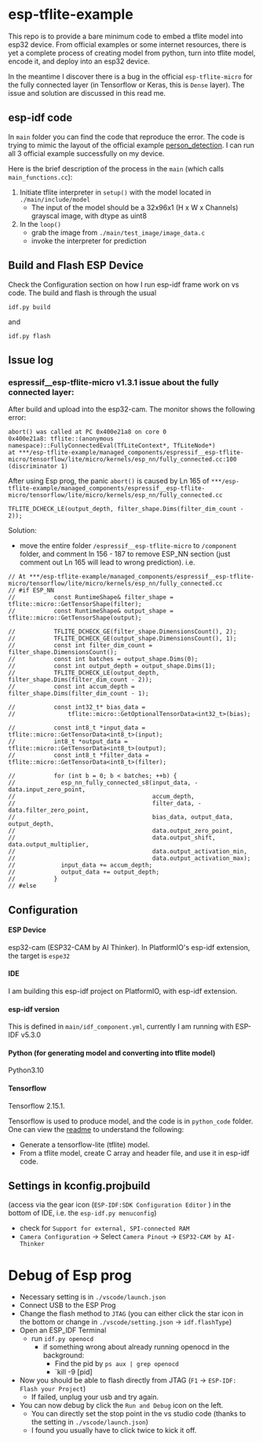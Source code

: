 # esp-tflite-example
This repo is to provide a bare minimum code to embed a tflite model into esp32 device. From official examples or some internet resources, there is yet a complete process of creating model from python, turn into tflite model, encode it, and deploy into an esp32 device.

In the meantime I discover there is a bug in the official `esp-tflite-micro` for the fully connected layer (in Tensorflow or Keras, this is `Dense` layer). The issue and solution are discussed in this read me.

## esp-idf code
In `main` folder you can find the code that reproduce the error. The code is trying to mimic the layout of the official example [person_detection](https://github.com/espressif/esp-tflite-micro/tree/master/examples/person_detection). I can run all 3 official example successfully on my device. 

Here is the brief description of the process in the `main` (which calls `main_functions.cc`):
1. Initiate tflite interpreter in `setup()` with the model located in `./main/include/model`
   * The input of the model should be a 32x96x1 (H x W x Channels) grayscal image, with dtype as uint8
2. In the `loop()`
   * grab the image from `./main/test_image/image_data.c`
   * invoke the interpreter for prediction 

## Build and Flash ESP Device
Check the Configuration section on how I run esp-idf frame work on vs code. The build and flash is through the usual 

```
idf.py build
```
and
```
idf.py flash
``` 

## Issue log

### espressif__esp-tflite-micro v1.3.1 issue about the fully connected layer:

After build and upload into the esp32-cam. The monitor shows the following error:
```
abort() was called at PC 0x400e21a8 on core 0
0x400e21a8: tflite::(anonymous namespace)::FullyConnectedEval(TfLiteContext*, TfLiteNode*)
at ***/esp-tflite-example/managed_components/espressif__esp-tflite-micro/tensorflow/lite/micro/kernels/esp_nn/fully_connected.cc:100 (discriminator 1)
```

After using Esp prog, the panic `abort()` is caused by Ln 165 of `***/esp-tflite-example/managed_components/espressif__esp-tflite-micro/tensorflow/lite/micro/kernels/esp_nn/fully_connected.cc`
```
TFLITE_DCHECK_LE(output_depth, filter_shape.Dims(filter_dim_count - 2));
```

Solution:
* move the entire folder `/espressif__esp-tflite-micro` to `/component` folder, and comment ln 156 - 187 to remove ESP_NN section (just comment out Ln 165 will lead to wrong prediction).
i.e. 
```
// At ***/esp-tflite-example/managed_components/espressif__esp-tflite-micro/tensorflow/lite/micro/kernels/esp_nn/fully_connected.cc
// #if ESP_NN
//           const RuntimeShape& filter_shape = tflite::micro::GetTensorShape(filter);
//           const RuntimeShape& output_shape = tflite::micro::GetTensorShape(output);

//           TFLITE_DCHECK_GE(filter_shape.DimensionsCount(), 2);
//           TFLITE_DCHECK_GE(output_shape.DimensionsCount(), 1);
//           const int filter_dim_count = filter_shape.DimensionsCount();
//           const int batches = output_shape.Dims(0);
//           const int output_depth = output_shape.Dims(1);
//           TFLITE_DCHECK_LE(output_depth, filter_shape.Dims(filter_dim_count - 2));
//           const int accum_depth = filter_shape.Dims(filter_dim_count - 1);

//           const int32_t* bias_data =
//               tflite::micro::GetOptionalTensorData<int32_t>(bias);

//           const int8_t *input_data = tflite::micro::GetTensorData<int8_t>(input);
//           int8_t *output_data = tflite::micro::GetTensorData<int8_t>(output);
//           const int8_t *filter_data = tflite::micro::GetTensorData<int8_t>(filter);

//           for (int b = 0; b < batches; ++b) {
//             esp_nn_fully_connected_s8(input_data, -data.input_zero_point,
//                                       accum_depth,
//                                       filter_data, -data.filter_zero_point,
//                                       bias_data, output_data, output_depth,
//                                       data.output_zero_point,
//                                       data.output_shift, data.output_multiplier,
//                                       data.output_activation_min,
//                                       data.output_activation_max);
//             input_data += accum_depth;
//             output_data += output_depth;
//           }
// #else
```

## Configuration

#### ESP Device
esp32-cam (ESP32-CAM by AI Thinker). In PlatformIO's esp-idf extension, the target is `espe32`

#### IDE
I am building this esp-idf project on PlatformIO, with esp-idf extension.

#### esp-idf version
This is defined in `main/idf_component.yml`, currently I am running with ESP-IDF v5.3.0

#### Python (for generating model and converting into tflite model)
Python3.10

#### Tensorflow
Tensorflow 2.15.1.

Tensorflow is used to produce model, and the code is in `python_code` folder. One can view the [readme](python_code/README.md) to understand the following:
  * Generate a tensorflow-lite (tflite) model.
  * From a tflite model, create C array and header file, and use it in esp-idf code.

## Settings in kconfig.projbuild
(access via the gear icon (`ESP-IDF:SDK Configuration Editor` ) in the bottom of IDE, i.e. the `esp-idf.py menuconfig`)
* check for `Support for external, SPI-connected RAM`
* `Camera Configuration` -> Select `Camera Pinout` -> `ESP32-CAM by AI-Thinker`


# Debug of Esp prog
* Necessary setting is in `./vscode/launch.json`
* Connect USB to the ESP Prog
* Change the flash method to `JTAG` (you can either click the star icon in the bottom or change in `./vscode/setting.json` -> `idf.flashType`)
* Open an ESP_IDF Terminal
  * run `idf.py openocd`
    * if something wrong about already running openocd in the background:
      * Find the pid by  `ps aux | grep openocd`
      * `kill -9 [pid]
* Now you should be able to flash directly from JTAG (`F1` -> `ESP-IDF: Flash your Project`)
  * If failed, unplug your usb and try again.
* You can now debug by click the `Run and Debug` icon on the left.
  * You can directly set the stop point in the vs studio code (thanks to the setting in `./vscode/launch.json`)
  * I found you usually have to click twice to kick it off.

